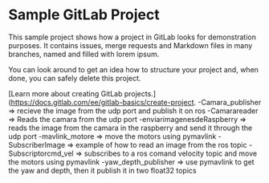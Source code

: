 # Sample GitLab Project

This sample project shows how a project in GitLab looks for demonstration purposes. It contains issues, merge requests and Markdown files in many branches,
named and filled with lorem ipsum.

You can look around to get an idea how to structure your project and, when done, you can safely delete this project.

[Learn more about creating GitLab projects.](https://docs.gitlab.com/ee/gitlab-basics/create-project.
-Camara_publisher => recieve the image from the udp port and publish it on ros
-Camarareader => Reads the camara from the udp port
-enviarimagenesdeRaspberry => reads the image from the camara in the raspberry and send it through the udp port
-mavlink_motore => move the motors using pymavlink
-SubscriberImage => example of how to read an image from the ros topic
-Subscriptorcmd_vel => subscribes to a ros comand velocity topic and move the motors using pymavlink
-yaw_depth_publisher => use pymavlink to get the yaw and depth, then it publish it in two float32 topics
